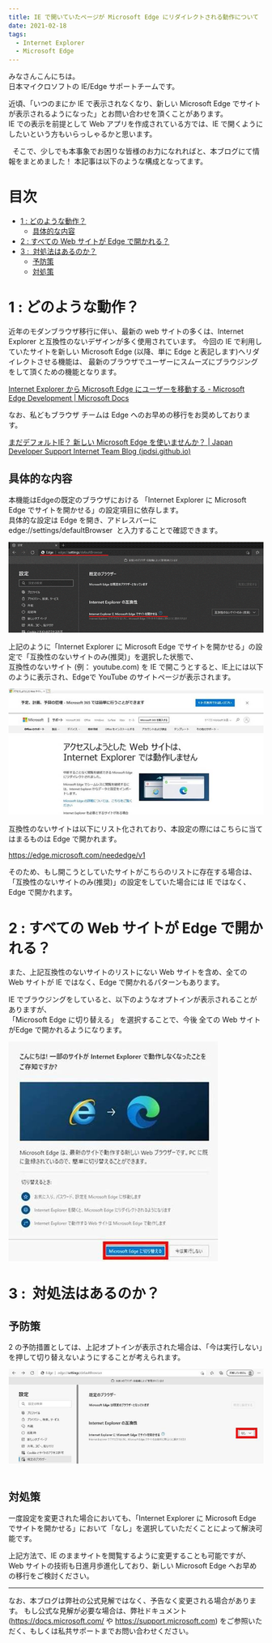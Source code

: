 ```yaml
---
title: IE で開いていたページが Microsoft Edge にリダイレクトされる動作について
date: 2021-02-18
tags:
  - Internet Explorer
  - Microsoft Edge 
---
```


みなさんこんにちは。  
日本マイクロソフトの IE/Edge サポートチームです。  

近頃、「いつのまにか IE で表示されなくなり、新しい Microsoft Edge でサイトが表示されるようになった」とお問い合わせを頂くことがあります。  
IE での表示を前提として Web アプリを作成されている方では、IE で開くようにしたいという方もいらっしゃるかと思います。  

 
そこで、少しでも本事象でお困りな皆様のお力になれればと、本ブログにて情報をまとめました！ 
本記事は以下のような構成となってます。

# 目次 <!-- omit in toc -->
- [1 : どのような動作？](#1--どのような動作)
  - [具体的な内容](#具体的な内容)
- [2 : すべての Web サイトが Edge で開かれる？](#2--すべての-web-サイトが-edge-で開かれる)
- [3 :  対処法はあるのか？](#3--対処法はあるのか)
  - [予防策](#予防策)
  - [対処策](#対処策)
 
# 1 : どのような動作？

近年のモダンブラウザ移行に伴い、最新の web サイトの多くは、Internet Explorer と互換性のないデザインが多く使用されています。
今回の IE で利用していたサイトを新しい Microsoft Edge (以降、単に Edge と表記します)へリダイレクトさせる機能は、  最新のブラウザでユーザーにスムーズにブラウジングをして頂くための機能となります。  

[Internet Explorer から Microsoft Edge にユーザーを移動する - Microsoft Edge Development | Microsoft Docs](https://docs.microsoft.com/ja-jp/microsoft-edge/web-platform/ie-to-microsoft-edge-redirection#request-an-update-to-the-ie-compatibility-list)  

なお、私どもブラウザ チームは Edge へのお早めの移行をお奨めしております。  

[まだデフォルトIE？ 新しい Microsoft Edge を使いませんか？ | Japan Developer Support Internet Team Blog (jpdsi.github.io)](https://jpdsi.github.io/blog/internet-explorer-microsoft-edge/how-about-using-new-edge/)


## 具体的な内容

本機能はEdgeの既定のブラウザにおける 「Internet Explorer に Microsoft Edge でサイトを開かせる」の設定項目に依存します。  
具体的な設定は Edge を開き、アドレスバーに edge://settings/defaultBrowser  と入力することで確認できます。  

![Picture](/articles/internet-explorer-microsoft-edge/IEtoEdgeRedirection/EdgeSettingToEnableOpenWebSiteByIE.png)

上記のように「Internet Explorer に Microsoft Edge でサイトを開かせる」の設定で「互換性のないサイトのみ(推奨)」を選択した状態で、  
互換性のないサイト (例： youtube.com) を IE で開こうとすると、IE上には以下のように表示され、Edgeで YouTube のサイトページが表示されます。

![Picture](/articles/internet-explorer-microsoft-edge/IEtoEdgeRedirection/WebSiteYouAccessedCannotBeOpenedByIE.jpg)

互換性のないサイトは以下にリスト化されており、本設定の際にはこちらに当てはまるものは Edge で開かれます。

https://edge.microsoft.com/neededge/v1

そのため、もし開こうとしていたサイトがこちらのリストに存在する場合は、  
「互換性のないサイトのみ(推奨)」の設定をしていた場合には IE ではなく、Edge で開かれます。
 
# 2 : すべての Web サイトが Edge で開かれる？  

また、上記互換性のないサイトのリストにない Web サイトを含め、全ての Web サイトが IE ではなく、Edge で開かれるパターンもあります。

IE でブラウジングをしていると、以下のようなオプトインが表示されることがありますが、  
「Microsoft Edge に切り替える」 を選択することで、今後 全ての Web サイトがEdge で開かれるようになります。

![Picture](/articles/internet-explorer-microsoft-edge/IEtoEdgeRedirection/OptInToInformSomeWebSiteCannotBeOpenedByIE.jpg)

# 3 :  対処法はあるのか？

## 予防策

2 の予防措置としては、上記オプトインが表示された場合は、「今は実行しない」を押して切り替えないようにすることが考えられます。

![Picture](/articles/internet-explorer-microsoft-edge/IEtoEdgeRedirection/EdgeSettingToDisableOpenWebSiteByIE.jpg)
 
## 対処策

一度設定を変更された場合においても、「Internet Explorer に Microsoft Edge でサイトを開かせる」において「なし」を選択していただくことによって解決可能です。
 

上記方法で、IE のままサイトを閲覧するように変更することも可能ですが、Web サイトの技術も日進月歩進化しており、新しい Microsoft Edge へお早めの移行をご検討ください。

---
なお、本ブログは弊社の公式見解ではなく、予告なく変更される場合があります。
もし公式な見解が必要な場合は、弊社ドキュメント (https://docs.microsoft.com/ や https://support.microsoft.com) をご参照いただく、もしくは私共サポートまでお問い合わせください。